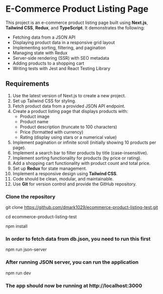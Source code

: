 # E-Commerce Product Listing Page

This project is an e-commerce product listing page built using **Next.js**, **Tailwind CSS**, **Redux**, and **TypeScript**. It demonstrates the following:

- Fetching data from a JSON API
- Displaying product data in a responsive grid layout
- Implementing sorting, filtering, and pagination
- Managing state with Redux
- Server-side rendering (SSR) with SEO metadata
- Adding products to a shopping cart
- Writing tests with Jest and React Testing Library

## Requirements

1. Use the latest version of Next.js to create a new project.
2. Set up Tailwind CSS for styling.
3. Fetch product data from a provided JSON API endpoint.
4. Create a product listing page that displays products with:
   - Product image
   - Product name
   - Product description (truncate to 100 characters)
   - Price (formatted with currency)
   - Rating (display using stars or a numerical value)
5. Implement pagination or infinite scroll (initially showing 10 products per page).
6. Implement a search bar to filter products by title (case-insensitive).
7. Implement sorting functionality for products (by price or rating).
8. Add a shopping cart functionality with product count and total price.
9. Set up **Redux** for state management.
10. Implement a responsive design using **Tailwind CSS**.
11. Code should be clean, modular, and maintainable.
12. Use **Git** for version control and provide the GitHub repository.

### Clone the repository

git clone https://github.com/dmark1029/ecommerce-product-listing-test.git

cd ecommerce-product-listing-test

npm install

### In order to fetch data from db.json, you need to run this first

npm run json-server

### After running JSON server, you can run the application

npm run dev

### The app should now be running at http://localhost:3000